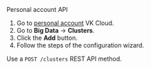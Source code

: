<tabs>
<tablist>
<tab>Personal account</tab>
<tab>API</tab>
</tablist>
<tabpanel>

1. Go to [personal account](https://mcs.mail.ru/app/en) VK Cloud.
1. Go to **Big Data** → **Clusters**.
1. Click the **Add** button.
1. Follow the steps of the configuration wizard.

</tabpanel>
<tabpanel>

Use a `POST /clusters` REST API method.

</tabpanel>
</tabs>
